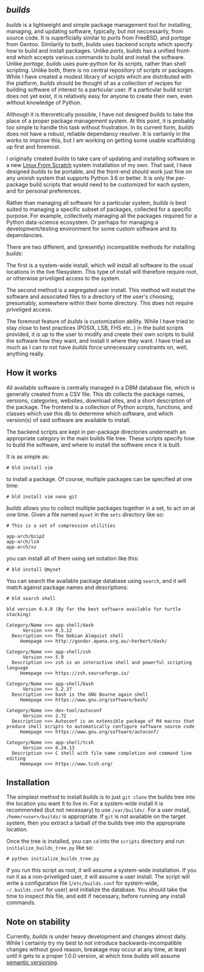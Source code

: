 ## *builds*

*builds* is a lightweight and simple package management tool for installing, managing, and updating software, typically,
but not neccessarily, from source code. It is superficially similar to *ports* from FreeBSD, and *portage* from Gentoo.
Similarily to both, *builds* uses backend scripts which specify how to build and install packages. Unlike *ports*,
builds has a unified front-end which accepts various commands to build and install the software. Unlike *portage*,
*builds* uses pure-python for its scripts, rather than shell scripting. Unlike both, there is no central repository of
scripts or packages. While I have created a modest library of scripts which are distributed with the platform, *builds*
should be thought of as a collection of recipes for building software of interest to a particular user. If a particular
build script does not yet exist, it is relatively easy for anyone to create their own, even without knowledge of Python.

Although it is theroretically possible, I have not designed *builds* to take the place of a proper package management
system. At this point, it is probably too simple to handle this task without frustration. In its current form, *builds*
does not have a robust, reliable dependancy resolver. It is certainly in the works to improve this, but I am working on
getting some usable scaffolding up first and foremost.

I originally created *builds* to take care of updating and installing software in a
new [Linux From Scratch](https://www.linuxfromscratch.org/) system installation of my own. That said, I have designed
*builds* to be portable, and the front-end should work just fine on any unixish system that supports Python 3.6 or
better. It is only the per-package build scripts that would need to be customized for each system, and for personal
preferences.

Rather than managing all software for a particular system, *builds* is best suited to managing a specific subset of
packages, collected for a specific purpose. For example, collectively managing all the packages required for a Python
data-science ecosystem. Or perhaps for managing a development/testing environment for some custom software and its
dependancies.

There are two different, and (presently) incompatible methods for installing *builds*:

The first is a system-wide install, which will install all software to the usual locations in the live filesystem. This
type of install will therefore require root, or otherwise priveliged access to the system.

The second method is a segregated user install. This method will install the software and associated files to a
directory of the user's choosing, presumably, somewhere within their home directory. This does not require priveliged
access.

The foremost feature of *builds* is customization ability. While I have tried to stay close to best practices (POSIX,
LSB, FHS etc..) in the build scripts provided, it is up to the user to modify and create their own scripts to build the
software how they want, and install it where they want. I have tried as much as I can to not have *builds* force
unnecessary constraints on, well, anything really.

## How it works

All available software is centrally managed in a DBM database file, which is generally created from a CSV file. This db
collects the package names, versions, categories, websites, download sites, and a short description of the package. The
frontend is a collection of Python scripts, functions, and classes which use this db to determine which software, and
which version(s) of said software are available to install.

The backend scripts are kept in per-package directories underneath an appropriate category in the main builds file tree.
These scripts specify how to build the software, and where to install the software once it is built.

It is as simple as:

	# bld install vim

to install a package. Of course, multiple packages can be specified at one time:

	# bld install vim nano git

*builds* allows you to collect multiple packages together in a set, to act on at one time. Given a file named `myset` in
the `sets` directory like so:

	# This is a set of compression utilities

	app-arch/bzip2
	app-arch/lz4
	app-arch/xz

you can install all of them using set notation like this:

	# bld install @myset

You can search the available package database using `search`, and it will match against package names and descriptions:

	# bld search shell
	
	bld version 0.4.0 (By far the best software available for turtle stacking)

	Category/Name >>> app-shell/dash
	      Version >>> 0.5.12
	  Description >>> The Debian Almquist shell
	     Homepage >>> http://gondor.apana.org.au/~herbert/dash/

	Category/Name >>> app-shell/zsh
	      Version >>> 5.9
	  Description >>> zsh is an interactive shell and powerful scripting language
	     Homepage >>> https://zsh.sourceforge.io/

	Category/Name >>> app-shell/bash
	      Version >>> 5.2.37
	  Description >>> bash is the GNU Bourne again shell
	     Homepage >>> https://www.gnu.org/software/bash/

	Category/Name >>> dev-tool/autoconf
	      Version >>> 2.72
	  Description >>> Autoconf is an extensible package of M4 macros that produce shell scripts to automatically configure software source code
	     Homepage >>> https://www.gnu.org/software/autoconf/

	Category/Name >>> app-shell/tcsh
	      Version >>> 6.24.13
	  Description >>> C shell with file name completion and command line editing
	     Homepage >>> https://www.tcsh.org/

## Installation

The simplest method to install *builds* is to just `git clone` the builds tree into the location you want it to live in.
For a system-wide install it is recommended (but not necessary) to use `/var/builds/`. For a user
install, `/home/<user>/builds/` is appropriate. If `git` is not available on the target system, then you extract a
tarball of the builds tree into the appropriate location.

Once the tree is installed, you can `cd` into the `scripts` directory and run `initialize_builds_tree.py` like so:

	# python initialize_builds_tree.py

If you run this script as root, it will assume a system-wide installation. If you run it as a non-priveliged user, it
will
assume a user install. The script will write a configuration file (`/etc/builds.conf` for system-wide, `~/.builds.conf`
for user) and initialize the database. You should take the time to inspect this file, and edit if necessary, before
running any install commands.

## Note on stability

Currently, *builds* is under heavy development and changes almost daily. While I certainly try my best to not introduce
backwards-incompatible changes without good reason, breakage may occur at any time, at least until it gets to a proper
1.0.0 version, at which time *builds* will assume [semantic versioning](https://semver.org/).